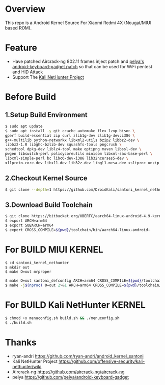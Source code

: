 Overview
========

This repo is a Android Kernel Source For Xiaomi Redmi 4X (Nougat/MIUI based ROM).

Feature
=======

- Have patched Aircrack-ng 802.11 frames inject patch and [pelya's android-keyboard-gadget patch](https://github.com/pelya/android-keyboard-gadget) so that can be used for WiFi pentest and HID Attack
- Support The [Kali NetHunter Project](https://gitlab.com/kalilinux/nethunter/build-scripts/kali-nethunter-project/wikis/home)

Before Build
============

1.Setup Build Environment
-------------------------

```bash
$ sudo apt update
$ sudo apt install -y git ccache automake flex lzop bison \
gperf build-essential zip curl zlib1g-dev zlib1g-dev:i386 \
g++-multilib python-networkx libxml2-utils bzip2 libbz2-dev \
libbz2-1.0 libghc-bzlib-dev squashfs-tools pngcrush \
schedtool dpkg-dev liblz4-tool make optipng maven libssl-dev \
pwgen libswitch-perl policycoreutils minicom libxml-sax-base-perl \
libxml-simple-perl bc libc6-dev-i386 lib32ncurses5-dev \
x11proto-core-dev libx11-dev lib32z-dev libgl1-mesa-dev xsltproc unzip
```

2.Checkout Kernel Source
------------------------

```bash
$ git clone --depth=1 https://github.com/DroidKali/santoni_kernel_nethunter.git
```

3.Download Build Toolchain
--------------------------

```bash
$ git clone https://bitbucket.org/UBERTC/aarch64-linux-android-4.9-kernel.git toolchain
$ export ARCH=arm64
$ export SUBARCH=arm64
$ export CROSS_COMPILE=${pwd}/toolchain/bin/aarch64-linux-android-
```

For BUILD MIUI KERNEL
=====================

```bash
$ cd santoni_kernel_nethunter
$ mkdir out 
$ make O=out mrproper
```
```bash
$ make O=out santoni_defconfig ARCH=arm64 CROSS_COMPILE=${pwd}/toolchain/bin/aarch64-linux-android-
$ make -j$(nproc) O=out 2>&1 ARCH=arm64 CROSS_COMPILE=${pwd}/toolchain/bin/aarch64-linux-android-
```

For BUILD Kali NetHunter KERNEL
===============================

```bash
$ chmod +x menuconfig.sh build.sh && ./menuconfig.sh
$ ./build.sh
```

Thanks
======
- ryan-andri https://github.com/ryan-andri/android_kernel_santoni
- Kali NetHunter Project https://github.com/offensive-security/kali-nethunter/wiki
- Aircrack-ng https://github.com/aircrack-ng/aircrack-ng
- pelya https://github.com/pelya/android-keyboard-gadget

